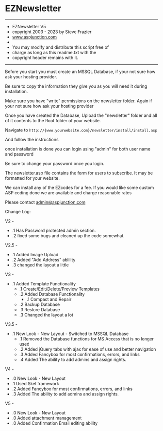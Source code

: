 # EZNewsletter

***************************************
* EZNewsletter V5                              
* copyright 2003 - 2023 by Steve Frazier            
* www.aspjunction.com                              
*                                                   
* You may modify and distribute this script free of 
* charge as long as this readme.txt with the        
* copyright header remains with it.                                       
***************************************

Before you start you must create an MSSQL Database, if your not sure how ask your hosting provider.

Be sure to copy the information they give you as you will need it during installation.

Make sure you have "write" permissions on the newsletter folder. Again if your not sure how ask your hosting provider

Once you have created the Database, Upload the "newsletter" folder and all of it contents to the Root folder of your website.

Navigate to `http://{www.yourwebsite.com}/newsletter/install/install.asp`

And follow the instructions

once installation is done you can login using "admin" for both user name and password

Be sure to change your password once you login.


The newsletter.asp file contains the form for users to subscribe. It may be formatted for your website.

We can install any of the EZcodes for a fee.
If you would like some custom ASP coding done we are available and charge reasonable rates

Please contact admin@aspjunction.com


Change Log:


V2 -
* .1 Has Password protected admin section.
* .2 fixed some bugs and cleaned up the code somewhat.

V2.5 -
* .1 Added Image Upload
* .2 Added "Add Address" ablility
* .3 changed the layout a little
	
V3 -
* .1 Added Template Functionality
    * .1 Create/Edit/Delete/Preview Templates
    * .2 Added Database Functionality
        * .1 Compact and Repair
	* .2 Backup Database
	* .3 Restore Database
    * .3 Changed the layout a lot

V3.5 -
* .1 New Look - New Layout - Switched to MSSQL Database
    * .1 Removed the Database functions for MS Access that is no longer used
    * .2 Added jQuery tabs with ajax for ease of use and better navigation
    * .3 Added Fancybox for most confirmations, errors, and links
    * .4 Added The ability to add admins and assign rights.

V4 -
* .0 New Look - New Layout
* .1 Used Skel framework
* .2 Added Fancybox for most confirmations, errors, and links
* .3 Added The ability to add admins and assign rights.

V5 -
* .0 New Look - New Layout
* .0 Added attachment management
* .0 Added Confirmation Email editing ability
